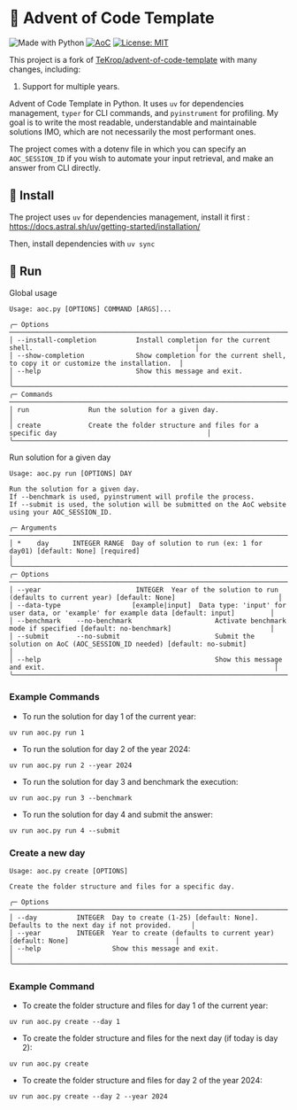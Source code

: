 # 🎅 Advent of Code Template
![Made with Python](https://img.shields.io/badge/Python-v3.13-blue?logo=python&logoColor=white)
[![AoC](https://img.shields.io/badge-⭐%200-gray?logo=adventofcode&labelColor=8a2be2)](https://adventofcode.com/)
[![License: MIT](https://img.shields.io/github/license/as280093/advent-of-code-template)](https://github.com/as280093/advent-of-code-template/blob/main/LICENSE)

This project is a fork of [TeKrop/advent-of-code-template](https://github.com/TeKrop/advent-of-code-template) with many changes, including:
1. Support for multiple years.

Advent of Code Template  in Python. It uses `uv` for dependencies management, `typer` for CLI commands, and `pyinstrument` for profiling. My goal is to write the most readable, understandable and maintainable solutions IMO, which are not necessarily the most performant ones.

The project comes with a dotenv file in which you can specify an `AOC_SESSION_ID` if you wish to automate your input retrieval, and make an answer from CLI directly.

## 💽 Install
The project uses `uv` for dependencies management, install it first : https://docs.astral.sh/uv/getting-started/installation/

Then, install dependencies with `uv sync`

## 🏃 Run

Global usage
```
Usage: aoc.py [OPTIONS] COMMAND [ARGS]...

╭─ Options ───────────────────────────────────────────────────────────────────────────────────────────────────────╮
│ --install-completion          Install completion for the current shell.                                         │
│ --show-completion             Show completion for the current shell, to copy it or customize the installation.  │
│ --help                        Show this message and exit.                                                       │
╰─────────────────────────────────────────────────────────────────────────────────────────────────────────────────╯
╭─ Commands ──────────────────────────────────────────────────────────────────────────────────────────────────────╮
│ run               Run the solution for a given day.                                                             │
│ create            Create the folder structure and files for a specific day                                      │
╰─────────────────────────────────────────────────────────────────────────────────────────────────────────────────╯
```

Run solution for a given day
```
Usage: aoc.py run [OPTIONS] DAY

Run the solution for a given day.
If --benchmark is used, pyinstrument will profile the process.
If --submit is used, the solution will be submitted on the AoC website using your AOC_SESSION_ID.

╭─ Arguments ────────────────────────────────────────────────────────────────────────────────────────────────────────────────────────────╮
│ *    day      INTEGER RANGE  Day of solution to run (ex: 1 for day01) [default: None] [required]                                       │
╰────────────────────────────────────────────────────────────────────────────────────────────────────────────────────────────────────────╯
╭─ Options ──────────────────────────────────────────────────────────────────────────────────────────────────────────────────────────────╮
│ --year                        INTEGER  Year of the solution to run (defaults to current year) [default: None]                          │
│ --data-type                  [example|input]  Data type: 'input' for user data, or 'example' for example data [default: input]         │
│ --benchmark    --no-benchmark                     Activate benchmark mode if specified [default: no-benchmark]                         │
│ --submit       --no-submit                        Submit the solution on AoC (AOC_SESSION_ID needed) [default: no-submit]              │
│ --help                                            Show this message and exit.                                                          │
╰────────────────────────────────────────────────────────────────────────────────────────────────────────────────────────────────────────╯
```

### Example Commands
- To run the solution for day 1 of the current year:
```
uv run aoc.py run 1
```

- To run the solution for day 2 of the year 2024:
```
uv run aoc.py run 2 --year 2024
```

- To run the solution for day 3 and benchmark the execution:
```
uv run aoc.py run 3 --benchmark
```

- To run the solution for day 4 and submit the answer:
```
uv run aoc.py run 4 --submit
```

### Create a new day
```
Usage: aoc.py create [OPTIONS]

Create the folder structure and files for a specific day.

╭─ Options ───────────────────────────────────────────────────────────────────────────────────────────────────╮
│ --day          INTEGER  Day to create (1-25) [default: None]. Defaults to the next day if not provided.     │
│ --year         INTEGER  Year to create (defaults to current year) [default: None]                           │
│ --help                  Show this message and exit.                                                         │
╰─────────────────────────────────────────────────────────────────────────────────────────────────────────────╯
```

### Example Command
- To create the folder structure and files for day 1 of the current year:
```
uv run aoc.py create --day 1
```

- To create the folder structure and files for the next day (if today is day 2):
```
uv run aoc.py create
```

- To create the folder structure and files for day 2 of the year 2024:
```
uv run aoc.py create --day 2 --year 2024
```